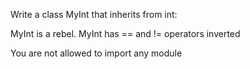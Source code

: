 Write a class MyInt that inherits from int:



MyInt is a rebel. MyInt has == and != operators inverted

You are not allowed to import any module
